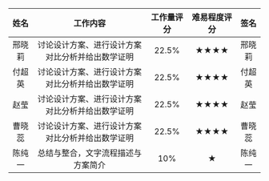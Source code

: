 |  姓名  |                     工作内容                     | 工作量评分 | 难易程度评分 |  签名  |
| :----: | :----------------------------------------------: | :--------: | :----------: | :----: |
| 邢晓莉 | 讨论设计方案、进行设计方案对比分析并给出数学证明 |   22.5%    |     ★★★★     | 邢晓莉 |
| 付超英 | 讨论设计方案、进行设计方案对比分析并给出数学证明 |   22.5%    |     ★★★★     | 付超英 |
|  赵莹  | 讨论设计方案、进行设计方案对比分析并给出数学证明 |   22.5%    |     ★★★★     |  赵莹  |
| 曹晓蕊 | 讨论设计方案、进行设计方案对比分析并给出数学证明 |   22.5%    |     ★★★★     | 曹晓蕊 |
| 陈纯一 |        总结与整合，文字流程描述与方案简介        |    10%     |      ★       | 陈纯一 |

